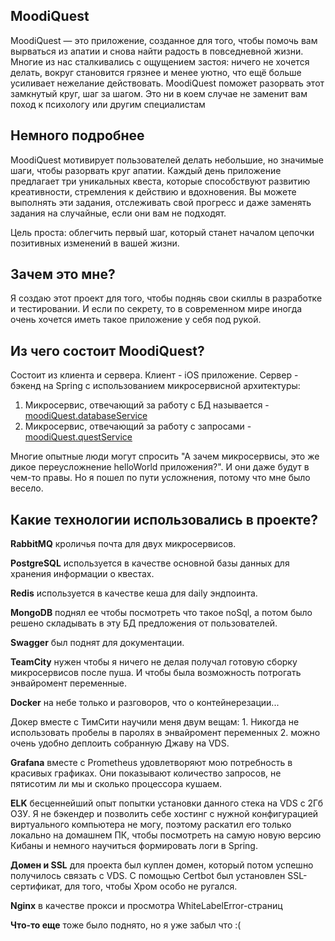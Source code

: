 
## MoodiQuest

MoodiQuest — это приложение, созданное для того, чтобы помочь вам вырваться из апатии и снова найти радость в повседневной жизни.
Многие из нас сталкивались с ощущением застоя: ничего не хочется делать, вокруг становится грязнее и менее уютно, что ещё больше усиливает нежелание действовать.
MoodiQuest поможет разорвать этот замкнутый круг, шаг за шагом. Это ни в коем случае не заменит вам поход к психологу или другим специалистам

## Немного подробнее

MoodiQuest мотивирует пользователей делать небольшие, но значимые шаги, чтобы разорвать круг апатии. Каждый день приложение предлагает три уникальных квеста, которые способствуют
развитию креативности, стремления к действию и вдохновения. Вы можете выполнять эти задания, отслеживать свой прогресс и даже заменять задания на случайные, если они вам не подходят.

Цель проста: облегчить первый шаг, который станет началом цепочки позитивных изменений в вашей жизни.

## Зачем это мне? 

Я создаю этот проект для того, чтобы подняь свои скиллы в разработке и тестировании. И если по секрету, то в современном мире иногда очень хочется иметь такое приложение у себя под рукой. 

## Из чего состоит MoodiQuest?

Состоит из клиента и сервера. Клиент - iOS приложение. Сервер - бэкенд на Spring с использованием микросервисной архитектуры: 
1. Микросервис, отвечающий за работу с БД называется - [moodiQuest.databaseService](https://github.com/Spiralka/moodiQuest.databaseService)
2. Микросервис, отвечающий за работу с запросами - [moodiQuest.questService](https://github.com/Spiralka/moodiQuest.questService)

Многие опытные люди могут спросить "А зачем микросервисы, это же дикое переусложнение helloWorld приложения?". И они даже будут в чем-то правы. Но я пошел по пути усложнения, потому что мне было весело. 

## Какие технологии использовались в проекте?

**RabbitMQ** кроличья почта для двух микросервисов. 

**PostgreSQL** используется в качестве основной базы данных для хранения информации о квестах.
 
**Redis** используется в качестве кеша для daily эндпоинта.

**MongoDB** поднял ее чтобы посмотреть что такое noSql, а потом было решено складывать в эту БД предложения от пользователей.

**Swagger**  был поднят для документации.

**TeamCity** нужен чтобы я ничего не делая получал готовую сборку микросервисов после пуша. И чтобы была возможность потрогать энвайромент переменные.

**Docker** на небе только и разговоров, что о контейнерезации... 

Докер вместе с ТимСити научили меня двум вещам: 1. Никогда не использовать пробелы в паролях в энвайромент переменных 2. можно очень удобно деплоить собранную Джаву на VDS.

**Grafana** вместе с Prometheus удовлетворяют мою потребность в красивых графиках. Они показывают количество запросов, не пятисотим ли мы и сколько процессора кушаем.

**ELK** бесценнейший опыт попытки установки данного стека на VDS с 2Гб ОЗУ. Я не бэкендер и позволить себе хостинг с нужной конфигурацией виртуального компьютера не могу, поэтому раскатил его только локально на домашнем ПК, чтобы посмотреть на самую новую версию Кибаны и немного научиться формировать логи в Spring.

**Домен и SSL** для проекта был куплен домен, который потом успешно получилось связать с VDS. С помощью Certbot был установлен SSL-сертификат, для того, чтобы Хром особо не ругался. 

**Nginx** в качестве прокси и просмотра WhiteLabelError-страниц 

**Что-то еще** тоже было поднято, но я уже забыл что :(

